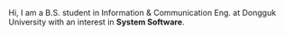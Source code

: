 Hi, I am a B.S. student in Information & Communication Eng. at Dongguk University with an interest in **System Software**.
